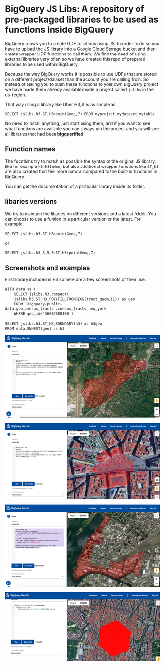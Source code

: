 # BigQuery JS Libs: A repository of pre-packaged libraries to be used as functions inside BigQuery

BigQuery allows you to create UDF functions using JS. In order to do so you have to upload the JS library into a Google Cloud Storage bucket and then create wrapper UDF functions to call them. We find the need of using external libraries very often so we have created this repo of prepared libraries to be used within BigQuery.

Because the way BigQuery works it is possible to use UDFs that are stored on a different project/dataset than the account you are calling from. So instead of asking you to push these functions to your own BigQuery project we have made them already available inside a project called `jslibs` in the us-region.

That way using a library like Uber H3, it is as simple as:

`SELECT jslibs.h3.ST_H3(pointGeog,7) FROM myproject.mydataset.mytable`

No need to install anything, just start using them, and if you want to see what functions are available you can always pin the project and you will see all libraries that had been **bigquerified**


## Function names ##

The fucntions try to match as possible the syntax of the original JS library, like for example `h3.h3Index`, but also additional wrapper functions like `ST_H3` are also created that feel more natural compared to the built-in functions in BigQuery.

You can get the documentation of a particular library inside its folder.

## libaries versions ##

We try to maintain the libaries on different versions and a latest folder. You can choose to use a funtion in a particular version or the latest. For example:

`SELECT jslibs.h3.ST_H3(pointGeog,7)`

or

`SELECT jslibs.h3_3_5_0.ST_H3(pointGeog,7)`

## Screenshots and examples

First library included is H3 so here are a few screenshots of their use.

```
WITH data as (
	SELECT jslibs.h3.compact(
  	jslibs.h3.ST_H3_POLYFILLFROMGEOG(tract_geom,11)) as geo 
  	FROM `bigquery-public-data.geo_census_tracts`.census_tracts_new_york 
  	WHERE geo_id='36081000100')

SELECT jslibs.h3.ST_H3_BOUNDARY(h3) as h3geo 
FROM data,UNNEST(geo) as h3
```
![alt text](screenshots/compat_census_tract.png)

![alt text](screenshots/kring_point.png)

![alt text](screenshots/polyfill_census_tract.png)

![alt text](screenshots/boundary.png)




